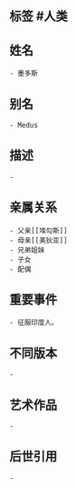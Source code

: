## 标签  #人类
## 姓名
	- 墨多斯
## 别名
	- Medus
## 描述
	-
## 亲属关系
	- 父亲[[埃勾斯]]
	- 母亲[[美狄亚]]
	- 兄弟姐妹
	- 子女
	- 配偶
## 重要事件
	- 征服印度人。
## 不同版本
	-
## 艺术作品
	-
## 后世引用
	-
